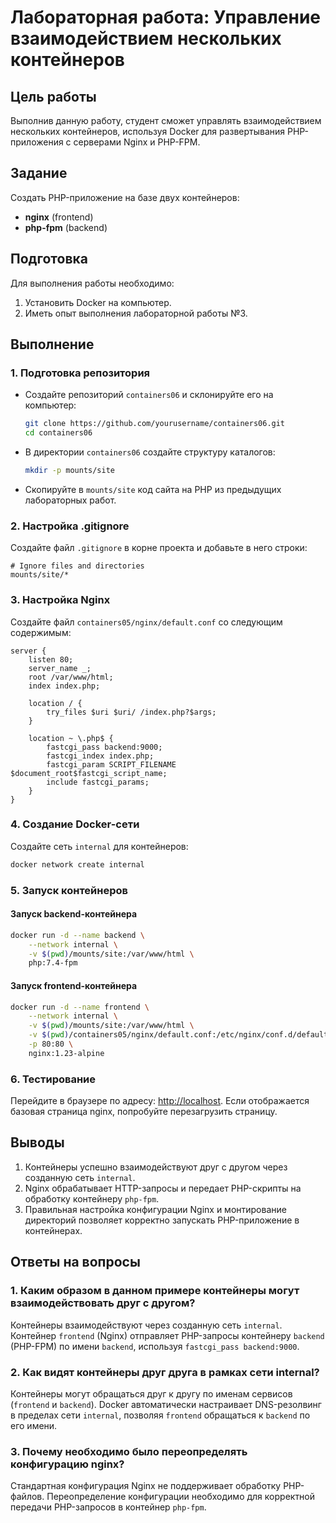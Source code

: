 # Лабораторная работа: Управление взаимодействием нескольких контейнеров

## Цель работы

Выполнив данную работу, студент сможет управлять взаимодействием нескольких контейнеров, используя Docker для развертывания PHP-приложения с серверами Nginx и PHP-FPM.

## Задание

Создать PHP-приложение на базе двух контейнеров:
- **nginx** (frontend)
- **php-fpm** (backend)

## Подготовка

Для выполнения работы необходимо:
1. Установить Docker на компьютер.
2. Иметь опыт выполнения лабораторной работы №3.

## Выполнение

### 1. Подготовка репозитория

- Создайте репозиторий `containers06` и склонируйте его на компьютер:
  ```sh
  git clone https://github.com/yourusername/containers06.git
  cd containers06
  ```
- В директории `containers06` создайте структуру каталогов:
  ```sh
  mkdir -p mounts/site
  ```
- Скопируйте в `mounts/site` код сайта на PHP из предыдущих лабораторных работ.

### 2. Настройка .gitignore
Создайте файл `.gitignore` в корне проекта и добавьте в него строки:
```
# Ignore files and directories
mounts/site/*
```

### 3. Настройка Nginx

Создайте файл `containers05/nginx/default.conf` со следующим содержимым:
```nginx
server {
    listen 80;
    server_name _;
    root /var/www/html;
    index index.php;

    location / {
        try_files $uri $uri/ /index.php?$args;
    }

    location ~ \.php$ {
        fastcgi_pass backend:9000;
        fastcgi_index index.php;
        fastcgi_param SCRIPT_FILENAME $document_root$fastcgi_script_name;
        include fastcgi_params;
    }
}
```

### 4. Создание Docker-сети

Создайте сеть `internal` для контейнеров:
```sh
docker network create internal
```

### 5. Запуск контейнеров

#### Запуск backend-контейнера
```sh
docker run -d --name backend \
    --network internal \
    -v $(pwd)/mounts/site:/var/www/html \
    php:7.4-fpm
```

#### Запуск frontend-контейнера
```sh
docker run -d --name frontend \
    --network internal \
    -v $(pwd)/mounts/site:/var/www/html \
    -v $(pwd)/containers05/nginx/default.conf:/etc/nginx/conf.d/default.conf \
    -p 80:80 \
    nginx:1.23-alpine
```

### 6. Тестирование

Перейдите в браузере по адресу: [http://localhost](http://localhost). Если отображается базовая страница nginx, попробуйте перезагрузить страницу.

## Выводы

1. Контейнеры успешно взаимодействуют друг с другом через созданную сеть `internal`.
2. Nginx обрабатывает HTTP-запросы и передает PHP-скрипты на обработку контейнеру `php-fpm`.
3. Правильная настройка конфигурации Nginx и монтирование директорий позволяет корректно запускать PHP-приложение в контейнерах.

## Ответы на вопросы

### 1. Каким образом в данном примере контейнеры могут взаимодействовать друг с другом?
Контейнеры взаимодействуют через созданную сеть `internal`. Контейнер `frontend` (Nginx) отправляет PHP-запросы контейнеру `backend` (PHP-FPM) по имени `backend`, используя `fastcgi_pass backend:9000`.

### 2. Как видят контейнеры друг друга в рамках сети internal?
Контейнеры могут обращаться друг к другу по именам сервисов (`frontend` и `backend`). Docker автоматически настраивает DNS-резолвинг в пределах сети `internal`, позволяя `frontend` обращаться к `backend` по его имени.

### 3. Почему необходимо было переопределять конфигурацию nginx?
Стандартная конфигурация Nginx не поддерживает обработку PHP-файлов. Переопределение конфигурации необходимо для корректной передачи PHP-запросов в контейнер `php-fpm`.

